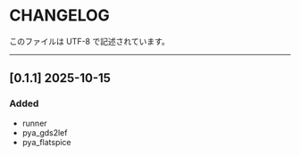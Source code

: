 # CHANGELOG

このファイルは UTF-8 で記述されています。

---

## [0.1.1] 2025-10-15
### Added
- runner
- pya_gds2lef
- pya_flatspice

